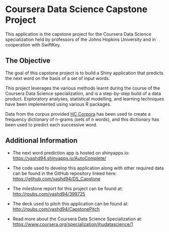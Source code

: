 # Coursera Data Science Capstone Project

This application is the capstone project for the Coursera Data Science specialization held by professors of the Johns Hopkins University and in cooperation with SwiftKey.


## The Objective

The goal of this capstone project is to build a Shiny application that predicts the next word on the basis of a set of input words.

This project leverages the various methods learnt during the course of the Coursera Data Science specialization, and is a step-by-step build of a data product. Exploratory analyses, statistical modelling, and learning techniques have been implemented using various R packages.

Data from the corpus provided [HC Corpora](http://data.danetsoft.com/corpora.heliohost.org) has been used to create a frequency dictionary of n-grams (sets of _n_ words), and this dictionary has been used to predict each successive word. 

## Additional Information

* The next word prediction app is hosted on shinyapps.io: https://yashd94.shinyapps.io/AutoComplete/

* The code used to develop this application along with other required data can be found in the GitHub repository linked here: https://github.com/yashd94/DS_Capstone

* The milestone report for this project can be found at: http://rpubs.com/yashd94/399725

* The deck used to pitch this application can be found at: http://rpubs.com/yashd94/CapstonePitch

* Read more about the Coursera Data Science Specialization at: https://www.coursera.org/specialization/jhudatascience/1

